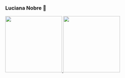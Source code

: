 ### Luciana Nobre  🐘



 <div>
  <a href="https://github.com/nobrelu">
  <img height="180em" src="https://github-readme-stats.vercel.app/api?username=nobrelu&show_icons=true&theme=vue&include_all_commits=true&count_private=true"/>
  <img height="180em" src="https://github-readme-stats.vercel.app/api/top-langs/?username=nobrelu&layout=compact&langs_count=7&theme=vue"/>
</div>








<!--
**nobrelu/nobrelu** is a ✨ _special_ ✨ repository because its `README.md` (this file) appears on your GitHub profile.

Here are some ideas to get you started:

- 🔭 I’m currently working on ...
- 🌱 I’m currently learning ...
- 👯 I’m looking to collaborate on ...
- 🤔 I’m looking for help with ...
- 💬 Ask me about ...
- 📫 How to reach me: ...
- 😄 Pronouns: ...
- ⚡ Fun fact: ...
-->
